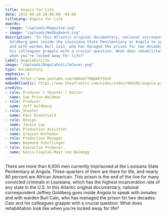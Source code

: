 ```yaml
---
title: Angola for Life
date: 2015-09-20 20:00:00 -04:00
titleLong: Angola for Life
awards:
- image: "/uploads/Magazine.svg"
- image: "/uploads/WebbyAward.svg"
description: 'In this Atlantic original documentary, national correspondent Jeffrey
  Goldberg goes inside the Louisiana State Penitentiary at Angola to speak with inmates
  and with warden Burl Cain, who has managed the prison for two decades. Cain and
  his colleagues grapple with a crucial question: What does rehabilitation look like
  when you’re locked away for life?'
label: AngolaForLife
image: "/uploads/AngolaForLifeCover.png"
type: Documentary
emphasis: 2
embed: https://www.youtube.com/embed/7ABpWhY5Xzk
embedAtlantic: https://www.theatlantic.com/video/index/404305/angola-prison-documentary/
credits:
- role: Producer / Shooter / Editor
  name: Sam Price-Waldman
- role: Producer
  name: Jeff Goldberg
- role: Shooter
  name: Paul Rosenfield
- role: Design
  name: Jackie Lay
- role: Production Assistant
  name: Greyson Korhonen
- role: Production Manager
  name: Raymond Schillinger
- role: Executive Producer
  name: Kasia Cieplak-Mayr von Baldegg
---
```


There are more than 6,000 men currently imprisoned at the Louisiana State Penitentiary at Angola. Three-quarters of them are there for life, and nearly 80 percent are African American. This prison is the end of the line for many convicted criminals in Louisiana, which has the highest incarceration rate of any state in the U.S. In this Atlantic original documentary, national correspondent Jeffrey Goldberg goes inside Angola to speak with inmates and with warden Burl Cain, who has managed the prison for two decades. Cain and his colleagues grapple with a crucial question\:  What does rehabilitation look like when you’re locked away for life?